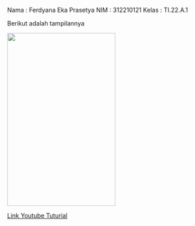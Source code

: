 Nama  : Ferdyana Eka Prasetya
NIM   : 312210121
Kelas : TI.22.A.1


Berikut adalah tampilannya

<img src="https://github.com/ferdycuy/myapps-API/assets/115714443/f5bb857c-f019-4b5b-a171-0972bbad433d"  width="250" height="400">

[Link Youtube Tuturial](https://youtube.com/playlist?list=PLiEezYVbqzyMycBbEskXgMUv5C-XnoXPS&si=dqm9X_-lm7S4fb8K)
